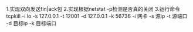 1.实现双向发送fin|ack包
2.实现根据netstat -p检测是否真的关闭
3.运行命令tcpkill -i lo -s 127.0.0.1 -t 12001 -d 127.0.0.1 -k 56736
-i 网卡
-s 源ip
-t 源端口
-d 目标ip
-k 目标端口